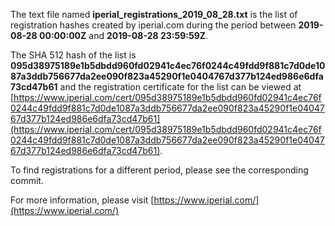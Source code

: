 The text file named **iperial_registrations_2019_08_28.txt** is the list of registration hashes created by iperial.com during the period between **2019-08-28 00:00:00Z** and **2019-08-28 23:59:59Z**.

The SHA 512 hash of the list is **095d38975189e1b5dbdd960fd02941c4ec76f0244c49fdd9f881c7d0de1087a3ddb756677da2ee090f823a45290f1e0404767d377b124ed986e6dfa73cd47b61** and the registration certificate for the list can be viewed at [https://www.iperial.com/cert/095d38975189e1b5dbdd960fd02941c4ec76f0244c49fdd9f881c7d0de1087a3ddb756677da2ee090f823a45290f1e0404767d377b124ed986e6dfa73cd47b61](https://www.iperial.com/cert/095d38975189e1b5dbdd960fd02941c4ec76f0244c49fdd9f881c7d0de1087a3ddb756677da2ee090f823a45290f1e0404767d377b124ed986e6dfa73cd47b61).

To find registrations for a different period, please see the corresponding commit.

For more information, please visit [https://www.iperial.com/](https://www.iperial.com/)
